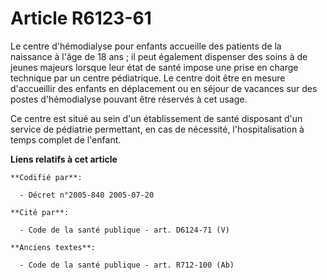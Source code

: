 # Article R6123-61

Le centre d'hémodialyse pour enfants accueille des patients de la naissance à l'âge de 18 ans ; il peut également dispenser
des soins à de jeunes majeurs lorsque leur état de santé impose une prise en charge technique par un centre pédiatrique. Le
centre doit être en mesure d'accueillir des enfants en déplacement ou en séjour de vacances sur des postes d'hémodialyse
pouvant être réservés à cet usage.

Ce centre est situé au sein d'un établissement de santé disposant d'un service de pédiatrie permettant, en cas de nécessité,
l'hospitalisation à temps complet de l'enfant.

**Liens relatifs à cet article**

	**Codifié par**:

	  - Décret n°2005-840 2005-07-20

	**Cité par**:

	  - Code de la santé publique - art. D6124-71 (V)

	**Anciens textes**:

	  - Code de la santé publique - art. R712-100 (Ab)
